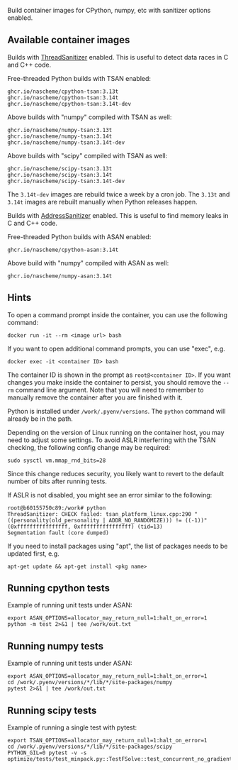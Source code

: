 Build container images for CPython, numpy, etc with sanitizer options enabled.

Available container images
--------------------------

Builds with
[ThreadSanitizer](https://github.com/google/sanitizers/wiki/ThreadSanitizerCppManual)
enabled. This is useful to detect data races in C and C++ code.

Free-threaded Python builds with TSAN enabled:

    ghcr.io/nascheme/cpython-tsan:3.13t
    ghcr.io/nascheme/cpython-tsan:3.14t
    ghcr.io/nascheme/cpython-tsan:3.14t-dev

Above builds with "numpy" compiled with TSAN as well:

    ghcr.io/nascheme/numpy-tsan:3.13t
    ghcr.io/nascheme/numpy-tsan:3.14t
    ghcr.io/nascheme/numpy-tsan:3.14t-dev

Above builds with "scipy" compiled with TSAN as well:

    ghcr.io/nascheme/scipy-tsan:3.13t
    ghcr.io/nascheme/scipy-tsan:3.14t
    ghcr.io/nascheme/scipy-tsan:3.14t-dev


The `3.14t-dev` images are rebuild twice a week by a cron job. The `3.13t` and
`3.14t` images are rebuilt manually when Python releases happen.

Builds with
[AddressSanitizer](https://github.com/google/sanitizers/wiki/addresssanitizer)
enabled.  This is useful to find memory leaks in C and C++ code.

Free-threaded Python builds with ASAN enabled:

    ghcr.io/nascheme/cpython-asan:3.14t

Above build with "numpy" compiled with ASAN as well:

    ghcr.io/nascheme/numpy-asan:3.14t


Hints
-----

To open a command prompt inside the container, you can use the following
command:

    docker run -it --rm <image url> bash

If you want to open additional command prompts, you can use "exec", e.g.

    docker exec -it <container ID> bash

The container ID is shown in the prompt as `root@<container ID>`.  If you want
changes you make inside the container to persist, you should remove the `--rm`
command line argument.  Note that you will need to remember to manually remove
the container after you are finished with it.

Python is installed under `/work/.pyenv/versions`.  The `python` command
will already be in the path.

Depending on the version of Linux running on the container host, you may need
to adjust some settings.  To avoid ASLR interferring with the TSAN checking,
the following config change may be required:

    sudo sysctl vm.mmap_rnd_bits=28

Since this change reduces security, you likely want to revert to the default
number of bits after running tests.

If ASLR is not disabled, you might see an error similar to the following:

    root@b60155750c89:/work# python
    ThreadSanitizer: CHECK failed: tsan_platform_linux.cpp:290 "((personality(old_personality | ADDR_NO_RANDOMIZE))) != ((-1))" (0xffffffffffffffff, 0xffffffffffffffff) (tid=13)
    Segmentation fault (core dumped)


If you need to install packages using "apt", the list of packages needs
to be updated first, e.g.

    apt-get update && apt-get install <pkg name>


Running cpython tests
---------------------

Example of running unit tests under ASAN:

    export ASAN_OPTIONS=allocator_may_return_null=1:halt_on_error=1
    python -m test 2>&1 | tee /work/out.txt


Running numpy tests
-------------------

Example of running unit tests under ASAN:

    export ASAN_OPTIONS=allocator_may_return_null=1:halt_on_error=1
    cd /work/.pyenv/versions/*/lib/*/site-packages/numpy
    pytest 2>&1 | tee /work/out.txt


Running scipy tests
-------------------

Example of running a single test with pytest:

    export TSAN_OPTIONS=allocator_may_return_null=1:halt_on_error=1
    cd /work/.pyenv/versions/*/lib/*/site-packages/scipy
    PYTHON_GIL=0 pytest -v -s optimize/tests/test_minpack.py::TestFSolve::test_concurrent_no_gradient
